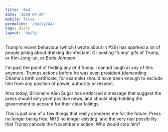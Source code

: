 ```yaml
---
title: '#44'
date: '2020-04-28'
mobile: false
permalink: '/daily/44/'
tags: daily
layout: 'daily'
---
```


Trump's recent behaviour (which I wrote about in #39) has sparked a lot of people joking about drinking disinfectant. Or posting 'funny' gifs of Trump, or Kim Jong-un, or Boris Johnson.

I'm past the point of finding any of it funny. I cannot laugh at any of this anymore. Trumps actions before he was even president (demanding Obama's birth certificate, for example) should have been enough to exclude him from any position of power, authority or respect.

Also today, Billionaire Alan Sugar has endorsed a message that suggest the press should only print positive news, and should stop holding the government to account for their clear failings.

This is just one of a few things that really concerns me for the future. Press no longer being free, NHS no longer existing, and the very real possibility that Trump cancels the November election. Who would stop him?
